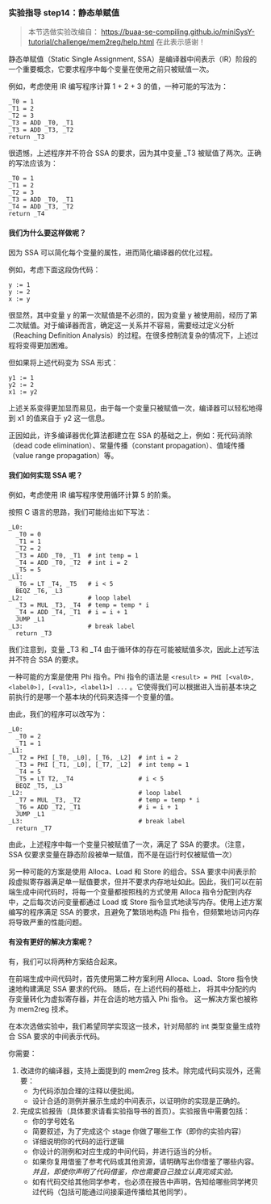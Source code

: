 ### 实验指导 step14：静态单赋值

>  本节选做实验改编自：
> https://buaa-se-compiling.github.io/miniSysY-tutorial/challenge/mem2reg/help.html
> 在此表示感谢！

静态单赋值（Static Single Assignment, SSA）是编译器中间表示（IR）阶段的一个重要概念，它要求程序中每个变量在使用之前只被赋值一次。

例如，考虑使用 IR 编写程序计算 1 + 2 + 3 的值，一种可能的写法为：

```assembly
_T0 = 1
_T1 = 2
_T2 = 3
_T3 = ADD _T0, _T1
_T3 = ADD _T3, _T2
return _T3
```
很遗憾，上述程序并不符合 SSA 的要求，因为其中变量 _T3 被赋值了两次。正确的写法应该为：
```assembly
_T0 = 1
_T1 = 2
_T2 = 3
_T3 = ADD _T0, _T1
_T4 = ADD _T3, _T2
return _T4
```
#### 我们为什么要这样做呢？

因为 SSA 可以简化每个变量的属性，进而简化编译器的优化过程。

例如，考虑下面这段伪代码：

```assembly
y := 1
y := 2
x := y
```
很显然，其中变量 y 的第一次赋值是不必须的，因为变量 y 被使用前，经历了第二次赋值。对于编译器而言，确定这一关系并不容易，需要经过定义分析（Reaching Definition Analysis）的过程。在很多控制流复杂的情况下，上述过程将变得更加困难。

但如果将上述代码变为 SSA 形式：

```assembly
y1 := 1
y2 := 2
x1 := y2
```
上述关系变得更加显而易见，由于每一个变量只被赋值一次，编译器可以轻松地得到 x1 的值来自于 y2 这一信息。

正因如此，许多编译器优化算法都建立在 SSA 的基础之上，例如：死代码消除（dead code elimination）、常量传播（constant propagation）、值域传播（value range propagation）等。

#### 我们如何实现 SSA 呢？

例如，考虑使用 IR 编写程序使用循环计算 5 的阶乘。

按照 C 语言的思路，我们可能给出如下写法：

```assembly
_L0:
  _T0 = 0
  _T1 = 1
  _T2 = 2
  _T3 = ADD _T0, _T1  # int temp = 1
  _T4 = ADD _T0, _T2  # int i = 2
  _T5 = 5
_L1:
  _T6 = LT _T4, _T5   # i < 5
  BEQZ _T6, _L3
_L2:                  # loop label
  _T3 = MUL _T3, _T4  # temp = temp * i
  _T4 = ADD _T4, _T1  # i = i + 1
  JUMP _L1
_L3:                  # break label
  return _T3
```
我们注意到，变量 _T3 和 _T4 由于循环体的存在可能被赋值多次，因此上述写法并不符合 SSA 的要求。

一种可能的方案是使用 Phi 指令。Phi 指令的语法是 `<result> = PHI [<val0>, <label0>], [<val1>, <label1>] ...` 。它使得我们可以根据进入当前基本块之前执行的是哪一个基本块的代码来选择一个变量的值。

由此，我们的程序可以改写为：

```assembly
_L0:
  _T0 = 2
  _T1 = 1
_L1:
  _T2 = PHI [_T0, _L0], [_T6, _L2]  # int i = 2
  _T3 = PHI [_T1, _L0], [_T7, _L2]  # int temp = 1
  _T4 = 5
  _T5 = LT T2, _T4                  # i < 5
  BEQZ _T5, _L3
_L2:                                # loop label
  _T7 = MUL _T3, _T2                # temp = temp * i
  _T6 = ADD _T2, _T1                # i = i + 1
  JUMP _L1
_L3:                                # break label
  return _T7
```
由此，上述程序中每一个变量只被赋值了一次，满足了 SSA 的要求。（注意，SSA 仅要求变量在静态阶段被单一赋值，而不是在运行时仅被赋值一次）

另一种可能的方案是使用 Alloca、Load 和 Store 的组合。SSA 要求中间表示阶段虚拟寄存器满足单一赋值要求，但并不要求内存地址如此。因此，我们可以在前端生成中间代码时，将每一个变量都按照栈的方式使用 Alloca 指令分配到内存中，之后每次访问变量都通过 Load 或 Store 指令显式地读写内存。使用上述方案编写的程序满足 SSA 的要求，且避免了繁琐地构造 Phi 指令，但频繁地访问内存将导致严重的性能问题。

#### 有没有更好的解决方案呢？

有，我们可以将两种方案结合起来。

在前端生成中间代码时，首先使用第二种方案利用 Alloca、Load、Store 指令快速地构建满足 SSA 要求的代码。
随后，在上述代码的基础上， 将其中分配的内存变量转化为虚拟寄存器，并在合适的地方插入 Phi 指令。
这一解决方案也被称为 mem2reg 技术。

在本次选做实验中，我们希望同学实现这一技术，针对局部的 int 类型变量生成符合 SSA 要求的中间表示代码。

你需要：

1. 改进你的编译器，支持上面提到的 mem2reg 技术。除完成代码实现外，还需要：
   - 为代码添加合理的注释以便批阅。
   - 设计合适的测例并展示生成的中间表示，以证明你的实现是正确的。
2. 完成实验报告（具体要求请看实验指导书的首页）。实验报告中需要包括：
   - 你的学号姓名
   - 简要叙述，为了完成这个 stage 你做了哪些工作（即你的实验内容）
   - 详细说明你的代码的运行逻辑
   - 你设计的测例和对应生成的中间代码，并进行适当的分析。
   - 如果你复用借鉴了参考代码或其他资源，请明确写出你借鉴了哪些内容。*并且，即使你声明了代码借鉴，你也需要自己独立认真完成实验。*
   - 如有代码交给其他同学参考，也必须在报告中声明，告知给哪些同学拷贝过代码（包括可能通过间接渠道传播给其他同学）。
